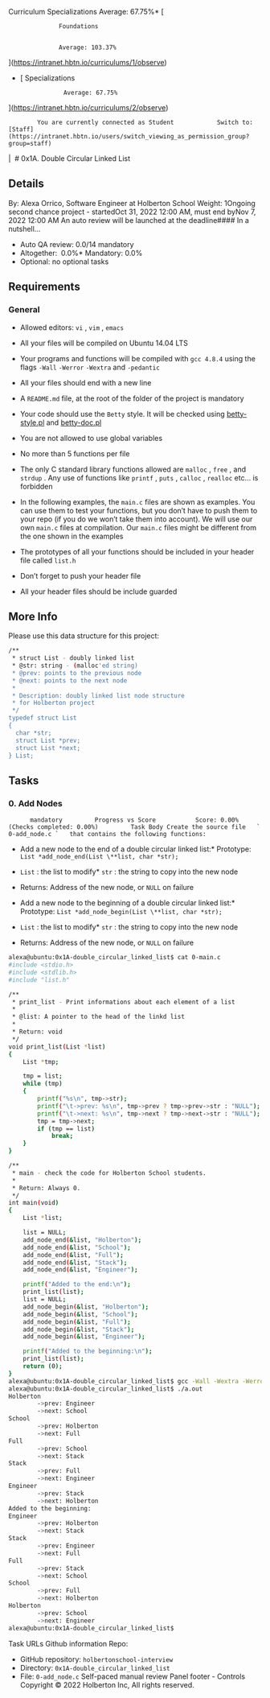 Curriculum Specializations Average: 67.75%\* [

                  Foundations


                  Average: 103.37%

](https://intranet.hbtn.io/curriculums/1/observe)

- [
  Specializations

                  Average: 67.75%

](https://intranet.hbtn.io/curriculums/2/observe)

            You are currently connected as Student            Switch to:            [Staff](https://intranet.hbtn.io/users/switch_viewing_as_permission_group?group=staff)

|  # 0x1A. Double Circular Linked List

## Details

By: Alexa Orrico, Software Engineer at Holberton School Weight: 1Ongoing second chance project - startedOct 31, 2022 12:00 AM, must end byNov 7, 2022 12:00 AM An auto review will be launched at the deadline#### In a nutshell…

- Auto QA review: 0.0/14 mandatory
- Altogether:  0.0%\* Mandatory: 0.0%
- Optional: no optional tasks

## Requirements

### General

- Allowed editors: `vi` , `vim` , `emacs`
- All your files will be compiled on Ubuntu 14.04 LTS
- Your programs and functions will be compiled with `gcc 4.8.4` using the flags `-Wall` `-Werror` `-Wextra` and `-pedantic`
- All your files should end with a new line
- A `README.md` file, at the root of the folder of the project is mandatory
- Your code should use the `Betty` style. It will be checked using [betty-style.pl](https://github.com/holbertonschool/Betty/blob/master/betty-style.pl)
  and [betty-doc.pl](https://github.com/holbertonschool/Betty/blob/master/betty-doc.pl)

- You are not allowed to use global variables
- No more than 5 functions per file
- The only C standard library functions allowed are `malloc` , `free` , and `strdup` . Any use of functions like `printf` , `puts` , `calloc` , `realloc` etc… is forbidden
- In the following examples, the `main.c` files are shown as examples. You can use them to test your functions, but you don’t have to push them to your repo (if you do we won’t take them into account). We will use our own `main.c` files at compilation. Our `main.c` files might be different from the one shown in the examples
- The prototypes of all your functions should be included in your header file called `list.h`
- Don’t forget to push your header file
- All your header files should be include guarded

## More Info

Please use this data structure for this project:

```bash
/**
 * struct List - doubly linked list
 * @str: string - (malloc'ed string)
 * @prev: points to the previous node
 * @next: points to the next node
 *
 * Description: doubly linked list node structure
 * for Holberton project
 */
typedef struct List
{
  char *str;
  struct List *prev;
  struct List *next;
} List;

```

## Tasks

### 0. Add Nodes

          mandatory         Progress vs Score           Score: 0.00% (Checks completed: 0.00%)         Task Body Create the source file   ` 0-add_node.c `   that contains the following functions:

- Add a new node to the end of a double circular linked list:* Prototype: ` List *add_node_end(List \**list, char *str); `
- `List` : the list to modify\* `str` : the string to copy into the new node
- Returns: Address of the new node, or `NULL` on failure

- Add a new node to the beginning of a double circular linked list:* Prototype: ` List *add_node_begin(List \**list, char *str); `
- `List` : the list to modify\* `str` : the string to copy into the new node
- Returns: Address of the new node, or `NULL` on failure

```bash
alexa@ubuntu:0x1A-double_circular_linked_list$ cat 0-main.c
#include <stdio.h>
#include <stdlib.h>
#include "list.h"

/**
 * print_list - Print informations about each element of a list
 *
 * @list: A pointer to the head of the linkd list
 *
 * Return: void
 */
void print_list(List *list)
{
    List *tmp;

    tmp = list;
    while (tmp)
    {
        printf("%s\n", tmp->str);
        printf("\t->prev: %s\n", tmp->prev ? tmp->prev->str : "NULL");
        printf("\t->next: %s\n", tmp->next ? tmp->next->str : "NULL");
        tmp = tmp->next;
        if (tmp == list)
            break;
    }
}

/**
 * main - check the code for Holberton School students.
 *
 * Return: Always 0.
 */
int main(void)
{
    List *list;

    list = NULL;
    add_node_end(&list, "Holberton");
    add_node_end(&list, "School");
    add_node_end(&list, "Full");
    add_node_end(&list, "Stack");
    add_node_end(&list, "Engineer");

    printf("Added to the end:\n");
    print_list(list);
    list = NULL;
    add_node_begin(&list, "Holberton");
    add_node_begin(&list, "School");
    add_node_begin(&list, "Full");
    add_node_begin(&list, "Stack");
    add_node_begin(&list, "Engineer");

    printf("Added to the beginning:\n");
    print_list(list);
    return (0);
}
alexa@ubuntu:0x1A-double_circular_linked_list$ gcc -Wall -Wextra -Werror -pedantic 0-main.c 0-add_node.c
alexa@ubuntu:0x1A-double_circular_linked_list$ ./a.out
Holberton
        ->prev: Engineer
        ->next: School
School
        ->prev: Holberton
        ->next: Full
Full
        ->prev: School
        ->next: Stack
Stack
        ->prev: Full
        ->next: Engineer
Engineer
        ->prev: Stack
        ->next: Holberton
Added to the beginning:
Engineer
        ->prev: Holberton
        ->next: Stack
Stack
        ->prev: Engineer
        ->next: Full
Full
        ->prev: Stack
        ->next: School
School
        ->prev: Full
        ->next: Holberton
Holberton
        ->prev: School
        ->next: Engineer
alexa@ubuntu:0x1A-double_circular_linked_list$

```

Task URLs Github information Repo:

- GitHub repository: `holbertonschool-interview`
- Directory: `0x1A-double_circular_linked_list`
- File: `0-add_node.c`
  Self-paced manual review Panel footer - Controls
  Copyright © 2022 Holberton Inc, All rights reserved.
